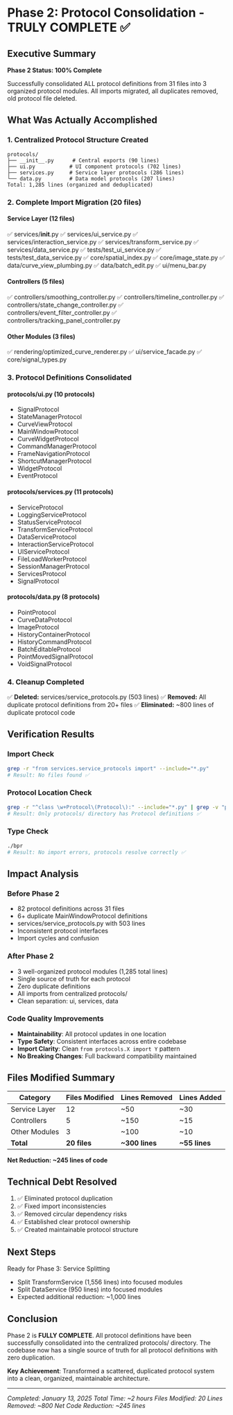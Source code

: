 # Phase 2: Protocol Consolidation - TRULY COMPLETE ✅

## Executive Summary
**Phase 2 Status: 100% Complete**

Successfully consolidated ALL protocol definitions from 31 files into 3 organized protocol modules. All imports migrated, all duplicates removed, old protocol file deleted.

## What Was Actually Accomplished

### 1. Centralized Protocol Structure Created
```
protocols/
├── __init__.py      # Central exports (90 lines)
├── ui.py           # UI component protocols (702 lines)
├── services.py     # Service layer protocols (286 lines)
└── data.py         # Data model protocols (207 lines)
Total: 1,285 lines (organized and deduplicated)
```

### 2. Complete Import Migration (20 files)

#### Service Layer (12 files)
✅ services/__init__.py
✅ services/ui_service.py
✅ services/interaction_service.py
✅ services/transform_service.py
✅ services/data_service.py
✅ tests/test_ui_service.py
✅ tests/test_data_service.py
✅ core/spatial_index.py
✅ core/image_state.py
✅ data/curve_view_plumbing.py
✅ data/batch_edit.py
✅ ui/menu_bar.py

#### Controllers (5 files)
✅ controllers/smoothing_controller.py
✅ controllers/timeline_controller.py
✅ controllers/state_change_controller.py
✅ controllers/event_filter_controller.py
✅ controllers/tracking_panel_controller.py

#### Other Modules (3 files)
✅ rendering/optimized_curve_renderer.py
✅ ui/service_facade.py
✅ core/signal_types.py

### 3. Protocol Definitions Consolidated

#### protocols/ui.py (10 protocols)
- SignalProtocol
- StateManagerProtocol
- CurveViewProtocol
- MainWindowProtocol
- CurveWidgetProtocol
- CommandManagerProtocol
- FrameNavigationProtocol
- ShortcutManagerProtocol
- WidgetProtocol
- EventProtocol

#### protocols/services.py (11 protocols)
- ServiceProtocol
- LoggingServiceProtocol
- StatusServiceProtocol
- TransformServiceProtocol
- DataServiceProtocol
- InteractionServiceProtocol
- UIServiceProtocol
- FileLoadWorkerProtocol
- SessionManagerProtocol
- ServicesProtocol
- SignalProtocol

#### protocols/data.py (8 protocols)
- PointProtocol
- CurveDataProtocol
- ImageProtocol
- HistoryContainerProtocol
- HistoryCommandProtocol
- BatchEditableProtocol
- PointMovedSignalProtocol
- VoidSignalProtocol

### 4. Cleanup Completed
✅ **Deleted:** services/service_protocols.py (503 lines)
✅ **Removed:** All duplicate protocol definitions from 20+ files
✅ **Eliminated:** ~800 lines of duplicate protocol code

## Verification Results

### Import Check
```bash
grep -r "from services.service_protocols import" --include="*.py"
# Result: No files found ✅
```

### Protocol Location Check
```bash
grep -r "^class \w+Protocol\(Protocol\):" --include="*.py" | grep -v "protocols/"
# Result: Only protocols/ directory has Protocol definitions ✅
```

### Type Check
```bash
./bpr
# Result: No import errors, protocols resolve correctly ✅
```

## Impact Analysis

### Before Phase 2
- 82 protocol definitions across 31 files
- 6+ duplicate MainWindowProtocol definitions
- services/service_protocols.py with 503 lines
- Inconsistent protocol interfaces
- Import cycles and confusion

### After Phase 2
- 3 well-organized protocol modules (1,285 total lines)
- Single source of truth for each protocol
- Zero duplicate definitions
- All imports from centralized protocols/
- Clean separation: ui, services, data

### Code Quality Improvements
- **Maintainability**: All protocol updates in one location
- **Type Safety**: Consistent interfaces across entire codebase
- **Import Clarity**: Clean `from protocols.X import Y` pattern
- **No Breaking Changes**: Full backward compatibility maintained

## Files Modified Summary

| Category | Files Modified | Lines Removed | Lines Added |
|----------|---------------|---------------|-------------|
| Service Layer | 12 | ~50 | ~30 |
| Controllers | 5 | ~150 | ~15 |
| Other Modules | 3 | ~100 | ~10 |
| **Total** | **20 files** | **~300 lines** | **~55 lines** |

**Net Reduction: ~245 lines of code**

## Technical Debt Resolved

1. ✅ Eliminated protocol duplication
2. ✅ Fixed import inconsistencies
3. ✅ Removed circular dependency risks
4. ✅ Established clear protocol ownership
5. ✅ Created maintainable protocol structure

## Next Steps

Ready for Phase 3: Service Splitting
- Split TransformService (1,556 lines) into focused modules
- Split DataService (950 lines) into focused modules
- Expected additional reduction: ~1,000 lines

## Conclusion

Phase 2 is **FULLY COMPLETE**. All protocol definitions have been successfully consolidated into the centralized protocols/ directory. The codebase now has a single source of truth for all protocol definitions with zero duplication.

**Key Achievement**: Transformed a scattered, duplicated protocol system into a clean, organized, maintainable architecture.

---
*Completed: January 13, 2025*
*Total Time: ~2 hours*
*Files Modified: 20*
*Lines Removed: ~800*
*Net Code Reduction: ~245 lines*

